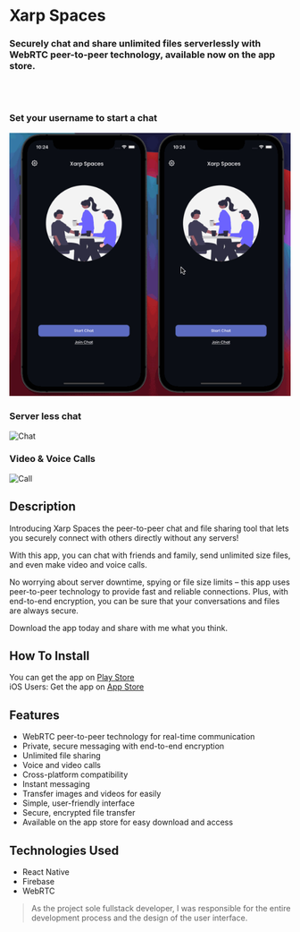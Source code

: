 # Xarp Spaces
### Securely chat and share unlimited files serverlessly with WebRTC peer-to-peer technology, available now on the app store.

<br/>
<br/>

### Set your username to start a chat
![Start](IMG/start.gif)

### Server less chat
![Chat](IMG/chat.gif)

### Video & Voice Calls
![Call](IMG/call.gif)

## Description
Introducing Xarp Spaces the peer-to-peer chat and file sharing tool that lets you securely connect with others directly without any servers!

With this app, you can chat with friends and family, send unlimited size files, and even make video and voice calls.

No worrying about server downtime, spying or file size limits – this app uses peer-to-peer technology to provide fast and reliable connections. Plus, with end-to-end encryption, you can be sure that your conversations and files are always secure. 

Download the app today and share with me what you think.

## How To Install
You can get the app on [Play Store](https://play.google.com/store/apps/details?id=com.xarpspaces)
<br/>
iOS Users: Get the app on [App Store](https://apps.apple.com/app/xarp-spaces/id6444863755)

## Features
- WebRTC peer-to-peer technology for real-time communication
- Private, secure messaging with end-to-end encryption
- Unlimited file sharing
- Voice and video calls
- Cross-platform compatibility
- Instant messaging
- Transfer images and videos for easily
- Simple, user-friendly interface
- Secure, encrypted file transfer
- Available on the app store for easy download and access

## Technologies Used
- React Native
- Firebase
- WebRTC

> As the project sole fullstack developer, I was responsible for the entire development process and the design of the user interface.
